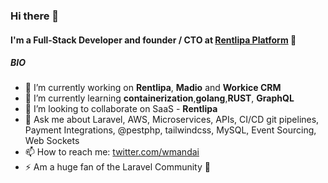 ### Hi there 👋

#### I'm a Full-Stack Developer and founder / CTO at [Rentlipa Platform](https://rentlipa.com) 🚀

##### BIO

- 🔭 I’m currently working on **Rentlipa**, **Madio** and **Workice CRM**
- 🌱 I’m currently learning **containerization**,**golang**,**RUST**, **GraphQL**
- 👯 I’m looking to collaborate on SaaS - **Rentlipa**
- 💬 Ask me about Laravel, AWS, Microservices, APIs, CI/CD git pipelines, Payment Integrations, @pestphp, tailwindcss, MySQL, Event Sourcing, Web Sockets
- 📫 How to reach me: [twitter.com/wmandai](https://twitter.com/wmandai)
- ⚡ Am a huge fan of the Laravel Community 🚀

